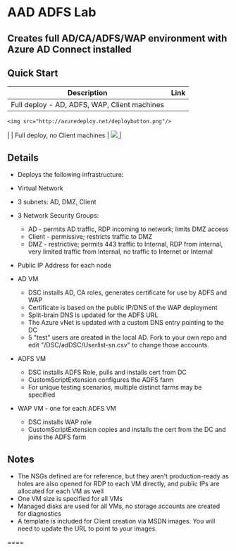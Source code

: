 # AAD ADFS Lab
## Creates full AD/CA/ADFS/WAP environment with Azure AD Connect installed
## Quick Start

| Description | Link  |
| ----------- |:-----:|
| Full deploy - AD, ADFS, WAP, Client machines | <a href="https://portal.azure.com/#create/Microsoft.Template/uri/https%3A%2F%2Fraw.githubusercontent.com%2Fbretthacker%2FAAD_ADFS_Lab%2Fdev%2FAAD_ADFS_Lab%2FFullDeploy.json" target="_blank">
    <img src="http://azuredeploy.net/deploybutton.png"/>
</a> |
| Full deploy, no Client machines | <a href="https://portal.azure.com/#create/Microsoft.Template/uri/https%3A%2F%2Fraw.githubusercontent.com%2Fbretthacker%2FAAD_ADFS_Lab%2Fdev%2FAAD_ADFS_Lab%2FNoClientDeploy.json" target="_blank">
    <img src="http://azuredeploy.net/deploybutton.png"/>
</a> |

## Details
* Deploys the following infrastructure:
 * Virtual Network
  * 3 subnets: AD, DMZ, Client
  * 3 Network Security Groups:
    * AD - permits AD traffic, RDP incoming to network; limits DMZ access
    * Client - permissive; restricts traffic to DMZ
    * DMZ - restrictive; permits 443 traffic to Internal, RDP from internal, very limited traffic from Internal, no traffic to Internet or Internal
  * Public IP Address for each node

  * AD VM
	* DSC installs AD, CA roles, generates certificate for use by ADFS and WAP
    * Certificate is based on the public IP/DNS of the WAP deployment
    * Split-brain DNS is updated for the ADFS URL
    * The Azure vNet is updated with a custom DNS entry pointing to the DC
    * 5 "test" users are created in the local AD. Fork to your own repo and edit "/DSC/adDSC/Userlist-sn.csv" to change those accounts.
  * ADFS VM
	* DSC installs ADFS Role, pulls and installs cert from DC
    * CustomScriptExtension configures the ADFS farm
    * For unique testing scenarios, multiple distinct farms may be specified
  * WAP VM - one for each ADFS VM
	* DSC installs WAP role
    * CustomScriptExtension copies and installs the cert from the DC and joins the ADFS farm

## Notes
* The NSGs defined are for reference, but they aren't production-ready as holes are also opened for RDP to each VM directly, and public IPs are allocated for each VM as well
* One VM size is specified for all VMs
* Managed disks are used for all VMs, no storage accounts are created for diagnostics
* A template is included for Client creation via MSDN images. You will need to update the URL to point to your images.

====



